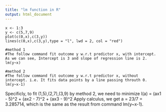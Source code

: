 ```yaml
---
title: "lm function in R"
output: html_document
---
```

```{r}
x <- 1:3
y <- c(5,7,9)
plot(c(0,x),c(3,y))
lines(c(0,x),c(3,y),type = "l", lwd = 2, col = "red")

#method 1
#The follow command fit outcome y w.r.t predictor x, with intercept. As we can see, Intercept is 3 and slope of regression line is 2.
lm(y~x)

#method 2
#The follow command fit outcome y w.r.t predictor x, without intercept. i.e. It fits data points by a line passing throuth 0.
lm(y~x-1)
```
Specificly, to fit (1,5),(2,7),(3,9) by method 2, we need to 
minimize
l(a) = (ax1 - 5)^2 + (ax2 - 7)^2 + (ax3 - 9)^2
Apply calculus, we get a = 23/7 = 3.285714, which is the same as the result from command lm(y~x-1).
